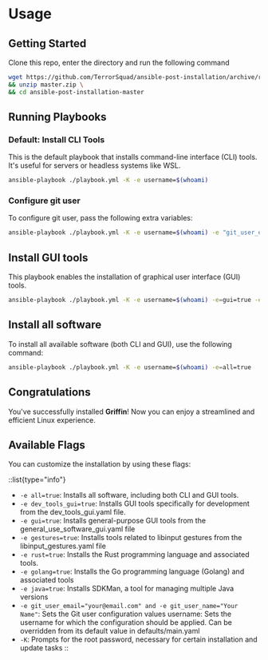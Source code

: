 # Usage

## Getting Started

Clone this repo, enter the directory and run the following command

```bash
wget https://github.com/TerrorSquad/ansible-post-installation/archive/refs/heads/master.zip \
&& unzip master.zip \
&& cd ansible-post-installation-master
```

## Running Playbooks

### Default: Install CLI Tools

This is the default playbook that installs command-line interface (CLI) tools. It's useful for servers or headless systems like WSL.

```bash
ansible-playbook ./playbook.yml -K -e username=$(whoami)
```

### Configure git user

To configure git user, pass the following extra variables:

```bash
ansible-playbook ./playbook.yml -K -e username=$(whoami) -e "git_user_email='your@email.com'" -e "git_user_name='Your Name'"
```

## Install GUI tools

This playbook enables the installation of graphical user interface (GUI) tools.

```bash
ansible-playbook ./playbook.yml -K -e username=$(whoami) -e=gui=true -e=dev_tools_gui=true
```

## Install all software

To install all available software (both CLI and GUI), use the following command:

```bash
ansible-playbook ./playbook.yml -K -e username=$(whoami) -e=all=true
```

## Congratulations

You've successfully installed **Griffin**! Now you can enjoy a streamlined and efficient Linux experience.

## Available Flags

You can customize the installation by using these flags:

::list{type="info"}

- `-e all=true`: Installs all software, including both CLI and GUI tools.
- `-e dev_tools_gui=true`: Installs GUI tools specifically for development from the dev_tools_gui.yaml file.
- `-e gui=true`: Installs general-purpose GUI tools from the general_use_software_gui.yaml file
- `-e gestures=true`: Installs tools related to libinput gestures from the libinput_gestures.yaml file
- `-e rust=true`: Installs the Rust programming language and associated tools.
- `-e golang=true`: Installs the Go programming language (Golang) and associated tools
- `-e java=true`: Installs SDKMan, a tool for managing multiple Java versions
- `-e git_user_email="your@email.com" and -e git_user_name="Your Name"`: Sets the Git user configuration values
username: Sets the username for which the configuration should be applied. Can be overridden from its default value in defaults/main.yaml
- `-K`: Prompts for the root password, necessary for certain installation and update tasks
::
